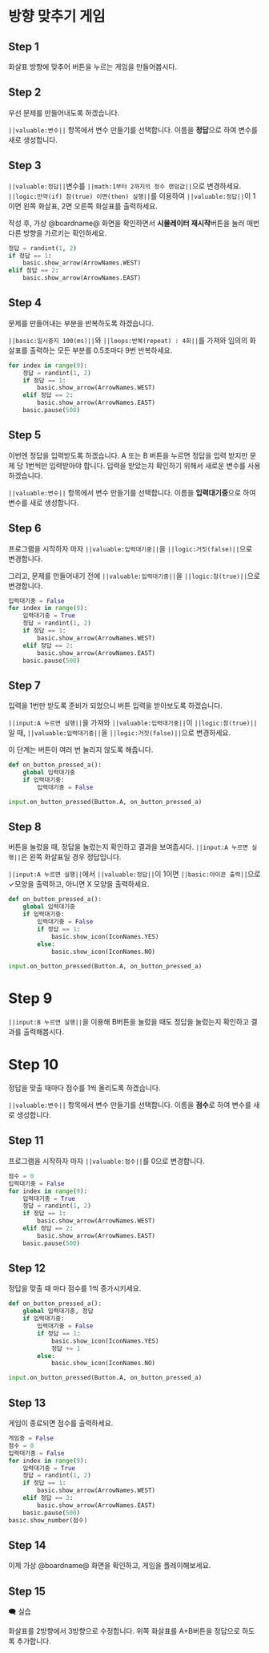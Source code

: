 # 방향 맞추기 게임

## Step 1
화살표 방향에 맞추어 버튼을 누르는 게임을 만들어봅시다.


## Step 2

우선 문제를 만들어내도록 하겠습니다.

``||valuable:변수||`` 항목에서 변수 만들기를 선택합니다. 
이름을 **정답**으로 하여 변수를 새로 생성합니다.

## Step 3

``||valuable:정답||``변수를 ``||math:1부터 2까지의 정수 랜덤값||``으로 변경하세요.
``||logic:만약(if) 참(true) 이면(then) 실행||``를 이용하여 ``||valuable:정답||``이 1이면 왼쪽 화살표, 2면 오른쪽 화살표를 출력하세요.

작성 후, 가상 @boardname@ 화면을 확인하면서
**시뮬레이터 재시작**버튼을 눌러 매번 다른 방향을 가르키는 확인하세요.

``` python
정답 = randint(1, 2)
if 정답 == 1:
    basic.show_arrow(ArrowNames.WEST)
elif 정답 == 2:
    basic.show_arrow(ArrowNames.EAST)
```

## Step 4

문제를 만들어내는 부분을 반복하도록 하겠습니다.

``||basic:일시중지 100(ms)||``와 ``||loops:반복(repeat) : 4회||``를 가져와
임의의 화살표를 출력하는 모든 부분를 0.5초마다 9번 반복하세요.

``` python
for index in range(9):
    정답 = randint(1, 2)
    if 정답 == 1:
        basic.show_arrow(ArrowNames.WEST)
    elif 정답 == 2:
        basic.show_arrow(ArrowNames.EAST)
    basic.pause(500)
```

## Step 5

이번엔 정답을 입력받도록 하겠습니다.
A 또는 B 버튼을 누르면 정답을 입력 받지만 문제 당 1번씩만 입력받아야 합니다.
입력을 받았는지 확인하기 위해서 새로운 변수를 사용하겠습니다.

``||valuable:변수||`` 항목에서 변수 만들기를 선택합니다. 
이름을 **입력대기중**으로 하여 변수를 새로 생성합니다.


## Step 6

프로그램을 시작하자 마자 ``||valuable:입력대기중||``을 ``||logic:거짓(false)||``으로 변경합니다.

그리고, 문제를 만들어내기 전에 ``||valuable:입력대기중||``을 ``||logic:참(true)||``으로 변경합니다.

``` python
입력대기중 = False
for index in range(9):
    입력대기중 = True
    정답 = randint(1, 2)
    if 정답 == 1:
        basic.show_arrow(ArrowNames.WEST)
    elif 정답 == 2:
        basic.show_arrow(ArrowNames.EAST)
    basic.pause(500)
```

## Step 7

입력을 1번만 받도록 준비가 되었으니 버튼 입력을 받아보도록 하겠습니다.

``||input:A 누르면 실행||``을 가져와 ``||valuable:입력대기중||``이 ``||logic:참(true)||``일 때,
``||valuable:입력대기중||``을 ``||logic:거짓(false)||``으로 변경하세요.

이 단계는 버튼이 여러 번 눌리지 않도록 해줍니다.

``` python
def on_button_pressed_a():
    global 입력대기중
    if 입력대기중:
        입력대기중 = False

input.on_button_pressed(Button.A, on_button_pressed_a)
```

## Step 8

버튼을 눌렀을 때, 정답을 눌렀는지 확인하고 결과을 보여줍시다. 
``||input:A 누르면 실행||``은 왼쪽 화살표일 경우 정답입니다.

``||input:A 누르면 실행||``에서 ``||valuable:정답||``이 1이면 ``||basic:아이콘 출력||``으로 ✓모양을 출력하고,
아니면 X 모양을 출력하세요.

``` python
def on_button_pressed_a():
    global 입력대기중
    if 입력대기중:
        입력대기중 = False
        if 정답 == 1:
            basic.show_icon(IconNames.YES)
        else:
            basic.show_icon(IconNames.NO)
            
input.on_button_pressed(Button.A, on_button_pressed_a)
```

# Step 9

``||input:B 누르면 실행||``을 이용해 B버튼을 눌렀을 때도 정답을 눌렀는지 확인하고 결과를 출력해봅시다.

# Step 10

정답을 맞출 때마다 점수를 1씩 올리도록 하겠습니다.

``||valuable:변수||`` 항목에서 변수 만들기를 선택합니다. 
이름을 **점수**로 하여 변수를 새로 생성합니다.


## Step 11

프로그램을 시작하자 마자 ``||valuable:점수||``를 0으로 변경합니다.

``` python
점수 = 0
입력대기중 = False
for index in range(9):
    입력대기중 = True
    정답 = randint(1, 2)
    if 정답 == 1:
        basic.show_arrow(ArrowNames.WEST)
    elif 정답 == 2:
        basic.show_arrow(ArrowNames.EAST)
    basic.pause(500)
```

## Step 12

정답을 맞출 때 마다 점수를 1씩 증가시키세요.

``` python
def on_button_pressed_a():
    global 입력대기중, 정답
    if 입력대기중:
        입력대기중 = False
        if 정답 == 1:
            basic.show_icon(IconNames.YES)
            정답 += 1
        else:
            basic.show_icon(IconNames.NO)

input.on_button_pressed(Button.A, on_button_pressed_a)
```

## Step 13

게임이 종료되면 점수를 출력하세요.

```python
게임중 = False
점수 = 0
입력대기중 = False
for index in range(9):
    입력대기중 = True
    정답 = randint(1, 2)
    if 정답 == 1:
        basic.show_arrow(ArrowNames.WEST)
    elif 정답 == 2:
        basic.show_arrow(ArrowNames.EAST)
    basic.pause(500)
basic.show_number(점수)
```


## Step 14

이제 가상 @boardname@ 화면을 확인하고, 게임을 플레이해보세요.

## Step 15

🗨 실습

화살표를 2방향에서 3방향으로 수정합니다.
위쪽 화살표를 A+B버튼을 정답으로 하도록 추가합니다.